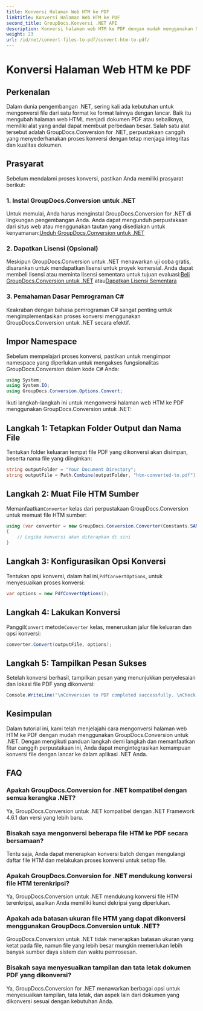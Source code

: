```yaml
---
title: Konversi Halaman Web HTM ke PDF
linktitle: Konversi Halaman Web HTM ke PDF
second_title: GroupDocs.Konversi .NET API
description: Konversi halaman web HTM ke PDF dengan mudah menggunakan GroupDocs.Conversion untuk .NET. Ikuti panduan langkah demi langkah kami untuk integrasi yang lancar ke dalam aplikasi .NET Anda.
weight: 23
url: /id/net/convert-files-to-pdf/convert-htm-to-pdf/
---
```


# Konversi Halaman Web HTM ke PDF

## Perkenalan
Dalam dunia pengembangan .NET, sering kali ada kebutuhan untuk mengonversi file dari satu format ke format lainnya dengan lancar. Baik itu mengubah halaman web HTML menjadi dokumen PDF atau sebaliknya, memiliki alat yang andal dapat membuat perbedaan besar. Salah satu alat tersebut adalah GroupDocs.Conversion for .NET, perpustakaan canggih yang menyederhanakan proses konversi dengan tetap menjaga integritas dan kualitas dokumen.
## Prasyarat
Sebelum mendalami proses konversi, pastikan Anda memiliki prasyarat berikut:
### 1. Instal GroupDocs.Conversion untuk .NET
 Untuk memulai, Anda harus menginstal GroupDocs.Conversion for .NET di lingkungan pengembangan Anda. Anda dapat mengunduh perpustakaan dari situs web atau menggunakan tautan yang disediakan untuk kenyamanan:[Unduh GroupDocs.Conversion untuk .NET](https://releases.groupdocs.com/conversion/net/)
### 2. Dapatkan Lisensi (Opsional)
 Meskipun GroupDocs.Conversion untuk .NET menawarkan uji coba gratis, disarankan untuk mendapatkan lisensi untuk proyek komersial. Anda dapat membeli lisensi atau meminta lisensi sementara untuk tujuan evaluasi:[Beli GroupDocs.Conversion untuk .NET](https://purchase.groupdocs.com/buy) atau[Dapatkan Lisensi Sementara](https://purchase.groupdocs.com/temporary-license/)
### 3. Pemahaman Dasar Pemrograman C#
Keakraban dengan bahasa pemrograman C# sangat penting untuk mengimplementasikan proses konversi menggunakan GroupDocs.Conversion untuk .NET secara efektif.

## Impor Namespace
Sebelum mempelajari proses konversi, pastikan untuk mengimpor namespace yang diperlukan untuk mengakses fungsionalitas GroupDocs.Conversion dalam kode C# Anda:
```csharp
using System;
using System.IO;
using GroupDocs.Conversion.Options.Convert;
```

Ikuti langkah-langkah ini untuk mengonversi halaman web HTM ke PDF menggunakan GroupDocs.Conversion untuk .NET:
## Langkah 1: Tetapkan Folder Output dan Nama File
Tentukan folder keluaran tempat file PDF yang dikonversi akan disimpan, beserta nama file yang diinginkan:
```csharp
string outputFolder = "Your Document Directory";
string outputFile = Path.Combine(outputFolder, "htm-converted-to.pdf");
```
## Langkah 2: Muat File HTM Sumber
 Memanfaatkan`Converter` kelas dari perpustakaan GroupDocs.Conversion untuk memuat file HTM sumber:
```csharp
using (var converter = new GroupDocs.Conversion.Converter(Constants.SAMPLE_HTM))
{
    // Logika konversi akan diterapkan di sini
}
```
## Langkah 3: Konfigurasikan Opsi Konversi
 Tentukan opsi konversi, dalam hal ini,`PdfConvertOptions`, untuk menyesuaikan proses konversi:
```csharp
var options = new PdfConvertOptions();
```
## Langkah 4: Lakukan Konversi
 Panggil`Convert` metode`Converter` kelas, meneruskan jalur file keluaran dan opsi konversi:
```csharp
converter.Convert(outputFile, options);
```
## Langkah 5: Tampilkan Pesan Sukses
Setelah konversi berhasil, tampilkan pesan yang menunjukkan penyelesaian dan lokasi file PDF yang dikonversi:
```csharp
Console.WriteLine("\nConversion to PDF completed successfully. \nCheck output in {0}", outputFolder);
```

## Kesimpulan
Dalam tutorial ini, kami telah menjelajahi cara mengonversi halaman web HTM ke PDF dengan mudah menggunakan GroupDocs.Conversion untuk .NET. Dengan mengikuti panduan langkah demi langkah dan memanfaatkan fitur canggih perpustakaan ini, Anda dapat mengintegrasikan kemampuan konversi file dengan lancar ke dalam aplikasi .NET Anda.
## FAQ
### Apakah GroupDocs.Conversion for .NET kompatibel dengan semua kerangka .NET?
Ya, GroupDocs.Conversion untuk .NET kompatibel dengan .NET Framework 4.6.1 dan versi yang lebih baru.
### Bisakah saya mengonversi beberapa file HTM ke PDF secara bersamaan?
Tentu saja, Anda dapat menerapkan konversi batch dengan mengulangi daftar file HTM dan melakukan proses konversi untuk setiap file.
### Apakah GroupDocs.Conversion for .NET mendukung konversi file HTM terenkripsi?
Ya, GroupDocs.Conversion untuk .NET mendukung konversi file HTM terenkripsi, asalkan Anda memiliki kunci dekripsi yang diperlukan.
### Apakah ada batasan ukuran file HTM yang dapat dikonversi menggunakan GroupDocs.Conversion untuk .NET?
GroupDocs.Conversion untuk .NET tidak menerapkan batasan ukuran yang ketat pada file, namun file yang lebih besar mungkin memerlukan lebih banyak sumber daya sistem dan waktu pemrosesan.
### Bisakah saya menyesuaikan tampilan dan tata letak dokumen PDF yang dikonversi?
Ya, GroupDocs.Conversion for .NET menawarkan berbagai opsi untuk menyesuaikan tampilan, tata letak, dan aspek lain dari dokumen yang dikonversi sesuai dengan kebutuhan Anda.